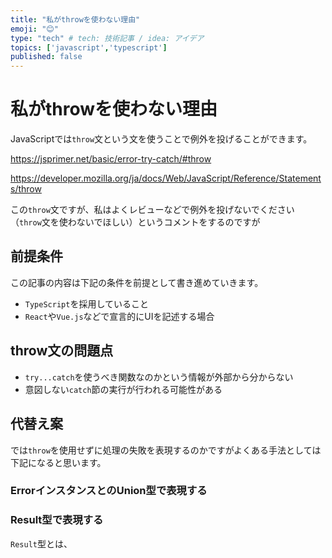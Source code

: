 ```yaml
---
title: "私がthrowを使わない理由"
emoji: "😊"
type: "tech" # tech: 技術記事 / idea: アイデア
topics: ['javascript','typescript']
published: false
---
```


# 私がthrowを使わない理由

JavaScriptでは`throw`文という文を使うことで例外を投げることができます。

https://jsprimer.net/basic/error-try-catch/#throw

https://developer.mozilla.org/ja/docs/Web/JavaScript/Reference/Statements/throw

この`throw`文ですが、私はよくレビューなどで例外を投げないでください（`throw`文を使わないでほしい）というコメントをするのですが

## 前提条件

この記事の内容は下記の条件を前提として書き進めていきます。

- `TypeScript`を採用していること
- `React`や`Vue.js`などで宣言的にUIを記述する場合

## throw文の問題点

- `try...catch`を使うべき関数なのかという情報が外部から分からない
- 意図しない`catch`節の実行が行われる可能性がある

## 代替え案

では`throw`を使用せずに処理の失敗を表現するのかですがよくある手法としては下記になると思います。

### ErrorインスタンスとのUnion型で表現する

### Result型で表現する

`Result`型とは、
